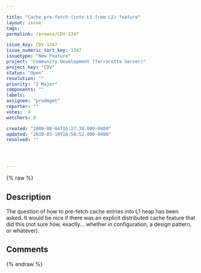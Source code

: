 ```yaml
---

title: "Cache pre-fetch (into L1 from L2) feature"
layout: issue
tags: 
permalink: /browse/CDV-1347

issue_key: CDV-1347
issue_numeric_sort_key: 1347
issuetype: "New Feature"
project: "Community Development (Terracotta Server)"
project_key: "CDV"
status: "Open"
resolution: ""
priority: "2 Major"
components: ""
labels: 
assignee: "prodmgmt"
reporter: ""
votes:  0
watchers: 0

created: "2009-08-04T16:27:38.000-0400"
updated: "2010-03-19T18:58:52.000-0400"
resolved: ""




---
```


{% raw %}

## Description

<div markdown="1" class="description">

The question of how to pre-fetch cache entries into L1 heap has been asked.  It would be nice if there was an explicit distributed cache feature that did this (not sure how, exactly... whether in configuration, a design pattern, or whatever).

</div>

## Comments



{% endraw %}
